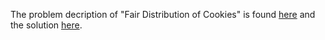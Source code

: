 The problem decription of "Fair Distribution of Cookies" is found [here](https://leetcode.com/problems/fair-distribution-of-cookies/description/) and the solution [here](https://github.com/aurimas13/Solutions-To-Problems/blob/main/LeetCode/Python%20Solutions/Fair%20Distribution%20of%20Cookies/fair.py).